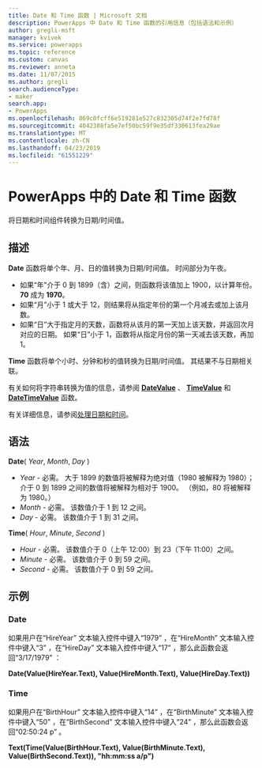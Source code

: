 ```yaml
---
title: Date 和 Time 函数 | Microsoft 文档
description: PowerApps 中 Date 和 Time 函数的引用信息（包括语法和示例）
author: gregli-msft
manager: kvivek
ms.service: powerapps
ms.topic: reference
ms.custom: canvas
ms.reviewer: anneta
ms.date: 11/07/2015
ms.author: gregli
search.audienceType:
- maker
search.app:
- PowerApps
ms.openlocfilehash: 869c0fcff6e519281e527c832305d74f2e7fd78f
ms.sourcegitcommit: 4042388fa5e7ef50bc59f9e35df330613fea29ae
ms.translationtype: MT
ms.contentlocale: zh-CN
ms.lasthandoff: 04/23/2019
ms.locfileid: "61551229"
---
```

# <a name="date-and-time-functions-in-powerapps"></a>PowerApps 中的 Date 和 Time 函数
将日期和时间组件转换为日期/时间值。

## <a name="description"></a>描述
**Date** 函数将单个年、月、日的值转换为日期/时间值。  时间部分为午夜。

* 如果“年”介于 0 到 1899（含）之间，则函数将该值加上 1900，以计算年份。  **70** 成为 **1970**。
* 如果“月”小于 1 或大于 12，则结果将从指定年份的第一个月减去或加上该月数。
* 如果“日”大于指定月的天数，函数将从该月的第一天加上该天数，并返回次月对应的日期。  如果“日”小于 1，函数将从指定月份的第一天减去该天数，再加 1。

**Time** 函数将单个小时、分钟和秒的值转换为日期/时间值。  其结果不与日期相关联。

有关如何将字符串转换为值的信息，请参阅 **[DateValue](function-datevalue-timevalue.md)** 、 **[TimeValue](function-datevalue-timevalue.md)** 和 **[DateTimeValue](function-datevalue-timevalue.md)** 函数。  

有关详细信息，请参阅[处理日期和时间](../show-text-dates-times.md)。

## <a name="syntax"></a>语法
**Date**( *Year*, *Month*, *Day* )

* *Year* - 必需。  大于 1899 的数值将被解释为绝对值（1980 被解释为 1980）；介于 0 到 1899 之间的数值将被解释为相对于 1900。 （例如，80 将被解释为 1980。）
* *Month* - 必需。  该数值介于 1 到 12 之间。
* *Day* - 必需。 该数值介于 1 到 31 之间。

**Time**( *Hour*, *Minute*, *Second* )

* *Hour* - 必需。  该数值介于 0（上午 12:00）到 23（下午 11:00）之间。
* *Minute* - 必需。 该数值介于 0 到 59 之间。
* *Second* - 必需。 该数值介于 0 到 59 之间。

## <a name="examples"></a>示例
### <a name="date"></a>Date
如果用户在“HireYear”  文本输入控件中键入“1979”  ，在“HireMonth”  文本输入控件中键入“3”  ，在“HireDay”  文本输入控件中键入“17”  ，那么此函数会返回“3/17/1979”  ：

**Date(Value(HireYear.Text), Value(HireMonth.Text), Value(HireDay.Text))**

### <a name="time"></a>Time
如果用户在“BirthHour”  文本输入控件中键入“14”  ，在“BirthMinute”  文本输入控件中键入“50”  ，在“BirthSecond”  文本输入控件中键入“24”  ，那么此函数会返回“02:50:24 p”  。

**Text(Time(Value(BirthHour.Text), Value(BirthMinute.Text), Value(BirthSecond.Text)), "hh:mm:ss a/p")**

